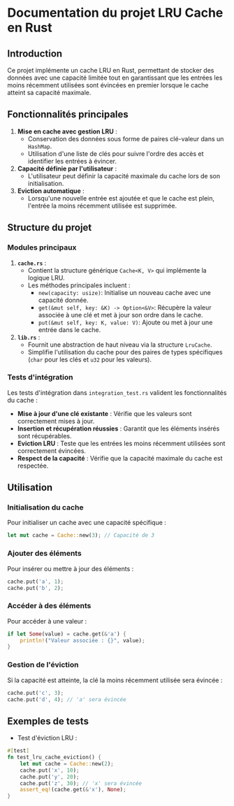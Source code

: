 # Documentation du projet LRU Cache en Rust

## Introduction
Ce projet implémente un cache LRU en Rust, permettant de stocker des données avec une capacité limitée tout en garantissant que les entrées les moins récemment utilisées sont évincées en premier lorsque le cache atteint sa capacité maximale. 

## Fonctionnalités principales
1. **Mise en cache avec gestion LRU** :
   - Conservation des données sous forme de paires clé-valeur dans un `HashMap`.
   - Utilisation d'une liste de clés pour suivre l'ordre des accès et identifier les entrées à évincer.
2. **Capacité définie par l'utilisateur** :
   - L'utilisateur peut définir la capacité maximale du cache lors de son initialisation.
3. **Eviction automatique** :
   - Lorsqu'une nouvelle entrée est ajoutée et que le cache est plein, l'entrée la moins récemment utilisée est supprimée.

## Structure du projet

### Modules principaux
1. **`cache.rs`** :
   - Contient la structure générique `Cache<K, V>` qui implémente la logique LRU.
   - Les méthodes principales incluent :
     - `new(capacity: usize)`: Initialise un nouveau cache avec une capacité donnée.
     - `get(&mut self, key: &K) -> Option<&V>`: Récupère la valeur associée à une clé et met à jour son ordre dans le cache.
     - `put(&mut self, key: K, value: V)`: Ajoute ou met à jour une entrée dans le cache.
2. **`lib.rs`** :
   - Fournit une abstraction de haut niveau via la structure `LruCache`.
   - Simplifie l'utilisation du cache pour des paires de types spécifiques (`char` pour les clés et `u32` pour les valeurs).

### Tests d'intégration
Les tests d'intégration dans `integration_test.rs` valident les fonctionnalités du cache :
- **Mise à jour d'une clé existante** : Vérifie que les valeurs sont correctement mises à jour.
- **Insertion et récupération réussies** : Garantit que les éléments insérés sont récupérables.
- **Eviction LRU** : Teste que les entrées les moins récemment utilisées sont correctement évincées.
- **Respect de la capacité** : Vérifie que la capacité maximale du cache est respectée.

## Utilisation

### Initialisation du cache
Pour initialiser un cache avec une capacité spécifique :
```rust
let mut cache = Cache::new(3); // Capacité de 3
```

### Ajouter des éléments
Pour insérer ou mettre à jour des éléments :
```rust
cache.put('a', 1);
cache.put('b', 2);
```

### Accéder à des éléments
Pour accéder à une valeur :
```rust
if let Some(value) = cache.get(&'a') {
    println!("Valeur associée : {}", value);
}
```

### Gestion de l'éviction
Si la capacité est atteinte, la clé la moins récemment utilisée sera évincée :
```rust
cache.put('c', 3);
cache.put('d', 4); // 'a' sera évincée
```

## Exemples de tests
- Test d'éviction LRU :
```rust
#[test]
fn test_lru_cache_eviction() {
    let mut cache = Cache::new(2);
    cache.put('x', 10);
    cache.put('y', 20);
    cache.put('z', 30); // 'x' sera évincée
    assert_eq!(cache.get(&'x'), None);
}
```

